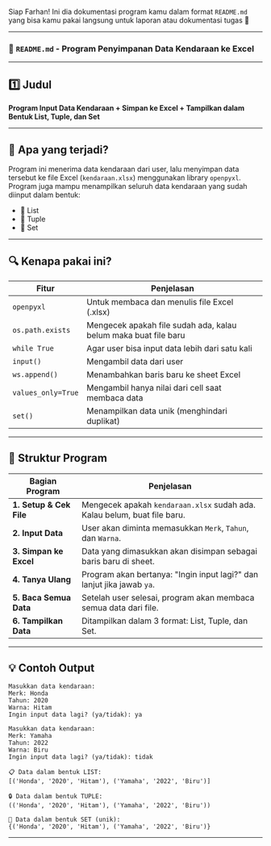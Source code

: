 Siap Farhan! Ini dia dokumentasi program kamu dalam format `README.md` yang bisa kamu pakai langsung untuk laporan atau dokumentasi tugas 💪

---

### 📄 `README.md` - Program Penyimpanan Data Kendaraan ke Excel

---

## 1️⃣ Judul  
**Program Input Data Kendaraan + Simpan ke Excel + Tampilkan dalam Bentuk List, Tuple, dan Set**

---

## 📌 Apa yang terjadi?

Program ini menerima data kendaraan dari user, lalu menyimpan data tersebut ke file Excel (`kendaraan.xlsx`) menggunakan library `openpyxl`. Program juga mampu menampilkan seluruh data kendaraan yang sudah diinput dalam bentuk:

- 🔹 List
- 🔹 Tuple
- 🔹 Set

---

## 🔍 Kenapa pakai ini?

| Fitur                         | Penjelasan                                                                 |
|------------------------------|----------------------------------------------------------------------------|
| `openpyxl`                   | Untuk membaca dan menulis file Excel (.xlsx)                              |
| `os.path.exists`             | Mengecek apakah file sudah ada, kalau belum maka buat file baru           |
| `while True`                 | Agar user bisa input data lebih dari satu kali                            |
| `input()`                    | Mengambil data dari user                                                   |
| `ws.append()`                | Menambahkan baris baru ke sheet Excel                                     |
| `values_only=True`           | Mengambil hanya nilai dari cell saat membaca data                         |
| `set()`                      | Menampilkan data unik (menghindari duplikat)                              |

---

## 🧾 Struktur Program

| Bagian Program                | Penjelasan                                                                 |
|------------------------------|----------------------------------------------------------------------------|
| **1. Setup & Cek File**      | Mengecek apakah `kendaraan.xlsx` sudah ada. Kalau belum, buat file baru. |
| **2. Input Data**            | User akan diminta memasukkan `Merk`, `Tahun`, dan `Warna`.                |
| **3. Simpan ke Excel**       | Data yang dimasukkan akan disimpan sebagai baris baru di sheet.           |
| **4. Tanya Ulang**           | Program akan bertanya: "Ingin input lagi?" dan lanjut jika jawab `ya`.    |
| **5. Baca Semua Data**       | Setelah user selesai, program akan membaca semua data dari file.          |
| **6. Tampilkan Data**        | Ditampilkan dalam 3 format: List, Tuple, dan Set.                         |

---

## 💡 Contoh Output

```
Masukkan data kendaraan:
Merk: Honda
Tahun: 2020
Warna: Hitam
Ingin input data lagi? (ya/tidak): ya

Masukkan data kendaraan:
Merk: Yamaha
Tahun: 2022
Warna: Biru
Ingin input data lagi? (ya/tidak): tidak

📋 Data dalam bentuk LIST:
[('Honda', '2020', 'Hitam'), ('Yamaha', '2022', 'Biru')]

🔒 Data dalam bentuk TUPLE:
(('Honda', '2020', 'Hitam'), ('Yamaha', '2022', 'Biru'))

🎯 Data dalam bentuk SET (unik):
{('Honda', '2020', 'Hitam'), ('Yamaha', '2022', 'Biru')}
```

---